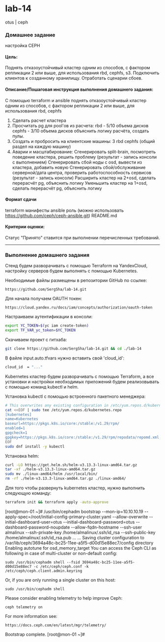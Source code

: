 # lab-14
otus | ceph

### Домашнее задание
настройка CEPH

#### Цель:
Поднять отказоустойчивый кластер одним из способов, с фактором репликации 2 или выше, для использования rbd, cephfs, s3. 
Подключить клиентов к созданному хранилищу. Отработать сценарии сбоев.

#### Описание/Пошаговая инструкция выполнения домашнего задания:
C помощью terraform и ansible поднять отказоустойчивый кластер одним из способов, с фактором репликации 2 или выше, для использования rbd, cephfs

1. Cделать расчет кластера
2. Просчитать pg для pool'ов из расчета:
   rbd - 5/10 объема дисков
   cephfs - 3/10 объема дисков
   объяснить логику расчёта, создать пулы.
3. Создать и пробросить на клиентские машины:
   3 rbd
   cephfs (общий раздел на каждую машину)
4. Аварии и масштабирование:
   Сгенерировать split-brain, посмотреть поведение кластера, решить проблему (результат - запись консоли с выполнением)
   Сгенерировать сбой ноды с osd, вывести из кластера, добавить новую
   Сгенерировать сбой/обслуживание серверной/дата центра, проверить работоспособность сервисов (результат - запись консоли)
   Расширить кластер на 2+osd, сделать перерасчёт pg, объяснить логику
   Уменьшить кластер на 1+osd, сделать перерасчёт pg, объяснить логику

#### Формат сдачи
terraform манифесты
ansible роль (можно использовать https://github.com/ceph/ceph-ansible.git)
README.md

#### Критерии оценки:
Статус "Принято" ставится при выполнении перечисленных требований.

---

### Выполнение домашнего задания

Стенд будем разворачивать с помощью Terraform на YandexCloud, настройку серверов будем выполнять с помощью Kubernetes.

Необходимые файлы размещены в репозитории GitHub по ссылке:
```
https://github.com/SergSha/lab-14.git
```

Для начала получаем OAUTH токен:
```
https://cloud.yandex.ru/docs/iam/concepts/authorization/oauth-token
```

Настраиваем аутентификации в консоли:
```bash
export YC_TOKEN=$(yc iam create-token)
export TF_VAR_yc_token=$YC_TOKEN
```

Скачиваем проект с гитхаба:
```bash
git clone https://github.com/SergSha/lab-14.git && cd ./lab-14
```

В файле input.auto.tfvars нужно вставить свой 'cloud_id':
```bash
cloud_id  = "..."
```

Kubernetes кластер будем разворачивать с помощью Terraform, а все установки и настройки необходимых приложений будем реализовывать с помощью команд kubectl и helm.

Установка kubectl с помощью встроенного пакетного менеджера:
```bash
# This overwrites any existing configuration in /etc/yum.repos.d/kubernetes.repo
cat <<EOF | sudo tee /etc/yum.repos.d/kubernetes.repo
[kubernetes]
name=Kubernetes
baseurl=https://pkgs.k8s.io/core:/stable:/v1.29/rpm/
enabled=1
gpgcheck=1
gpgkey=https://pkgs.k8s.io/core:/stable:/v1.29/rpm/repodata/repomd.xml.key
EOF
sudo dnf install -y kubectl
```

Установка helm:
```bash
curl -LO https://get.helm.sh/helm-v3.13.3-linux-amd64.tar.gz
tar -xf ./helm-v3.13.3-linux-amd64.tar.gz
sudo mv ./linux-amd64/helm /usr/local/bin/
rm -rf ./helm-v3.13.3-linux-amd64.tar.gz ./linux-amd64/
```

Для того чтобы развернуть kubernetes кластер, нужно выполнить следующую команду:
```bash
terraform init && terraform apply -auto-approve
```


[root@mon-01 ~]# /usr/bin/cephadm bootstrap --mon-ip=10.10.10.19 --apply-spec=/root/initial-config-primary-cluster.yaml --allow-overwrite --initial-dashboard-user=otus --initial-dashboard-password=otus --dashboard-password-noupdate --allow-fqdn-hostname --ssh-user almalinux --ssh-private-key /home/almalinux/.ssh/id_rsa --ssh-public-key /home/almalinux/.ssh/id_rsa.pub
...
...
Saving cluster configuration to /var/lib/ceph/3694a48c-bc25-11ee-a5f5-d00d15e88ec7/config directory
Enabling autotune for osd_memory_target
You can access the Ceph CLI as following in case of multi-cluster or non-default config:

	sudo /usr/bin/cephadm shell --fsid 3694a48c-bc25-11ee-a5f5-d00d15e88ec7 -c /etc/ceph/ceph.conf -k /etc/ceph/ceph.client.admin.keyring

Or, if you are only running a single cluster on this host:

	sudo /usr/bin/cephadm shell 

Please consider enabling telemetry to help improve Ceph:

	ceph telemetry on

For more information see:

	https://docs.ceph.com/en/latest/mgr/telemetry/

Bootstrap complete.
[root@mon-01 ~]# 
